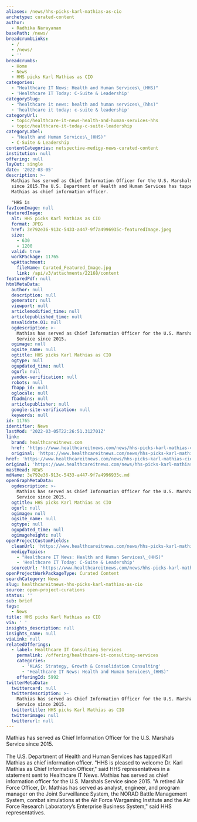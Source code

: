 ```yaml
---
aliases: /news/hhs-picks-karl-mathias-as-cio
archetype: curated-content
author:
  - Radhika Narayanan
basePath: /news/
breadcrumbLinks:
  - /
  - /news/
  - ''
breadcrumbs:
  - Home
  - News
  - HHS picks Karl Mathias as CIO
categories:
  - "Healthcare IT News: Health and Human Services\_(HHS)"
  - 'Healthcare IT Today: C-Suite & Leadership'
categorySlug:
  - "healthcare it news: health and human services\_(hhs)"
  - 'healthcare it today: c-suite & leadership'
categoryUrl:
  - topic/healthcare-it-news-health-and-human-services-hhs
  - topic/healthcare-it-today-c-suite-leadership
categoryLabel:
  - "Health and Human Services\_(HHS)"
  - C-Suite & Leadership
contentCategories: netspective-medigy-news-curated-content
institution: null
offering: null
layOut: single
date: '2022-03-05'
description: >-
  Mathias has served as Chief Information Officer for the U.S. Marshals Service
  since 2015.The U.S. Department of Health and Human Services has tapped Karl
  Mathias as chief information officer.

  "HHS is 
favIconImage: null
featuredImage:
  alt: HHS picks Karl Mathias as CIO
  format: JPEG
  href: 3e792e36-913c-5433-a447-9f7a4996935c-featuredImage.jpeg
  size:
    - 630
    - 1200
  valid: true
  workPackage: 11765
  wpAttachment:
    fileName: Curated_Featured_Image.jpg
    link: /api/v3/attachments/22168/content
featuredPdf: null
htmlMetaData:
  author: null
  description: null
  generator: null
  viewport: null
  articlemodified_time: null
  articlepublished_time: null
  msvalidate.01: null
  ogdescription: >-
    Mathias has served as Chief Information Officer for the U.S. Marshals
    Service since 2015.
  ogimage: null
  ogsite_name: null
  ogtitle: HHS picks Karl Mathias as CIO
  ogtype: null
  ogupdated_time: null
  ogurl: null
  yandex-verification: null
  robots: null
  fbapp_id: null
  oglocale: null
  fbadmins: null
  articlepublisher: null
  google-site-verification: null
  keywords: null
id: 11765
identifier: News
lastMod: '2022-03-05T22:26:51.312701Z'
link:
  brand: healthcareitnews.com
  href: 'https://www.healthcareitnews.com/news/hhs-picks-karl-mathias-cio'
  original: 'https://www.healthcareitnews.com/news/hhs-picks-karl-mathias-cio'
href: 'https://www.healthcareitnews.com/news/hhs-picks-karl-mathias-cio'
original: 'https://www.healthcareitnews.com/news/hhs-picks-karl-mathias-cio'
mastHead: NEWS
mdName: 3e792e36-913c-5433-a447-9f7a4996935c.md
openGraphMetaData:
  ogdescription: >-
    Mathias has served as Chief Information Officer for the U.S. Marshals
    Service since 2015.
  ogtitle: HHS picks Karl Mathias as CIO
  ogurl: null
  ogimage: null
  ogsite_name: null
  ogtype: null
  ogupdated_time: null
  ogimageheight: null
openProjectCustomFields:
  cleanUrl: 'https://www.healthcareitnews.com/news/hhs-picks-karl-mathias-cio'
  medigyTopics:
    - "Healthcare IT News: Health and Human Services\_(HHS)"
    - 'Healthcare IT Today: C-Suite & Leadership'
  sourceUrl: 'https://www.healthcareitnews.com/news/hhs-picks-karl-mathias-cio'
openProjectWorkPackageType: Curated Content
searchCategory: News
slug: healthcareitnews-hhs-picks-karl-mathias-as-cio
source: open-project-curations
status: ''
sub: brief
tags:
  - News
title: HHS picks Karl Mathias as CIO
via: ' '
insights_description: null
insights_name: null
viaLink: null
relatedOfferings:
  - label: Healthcare IT Consulting Services
    permalink: /offering/healthcare-it-consulting-services
    categories:
      - 'KLAS: Strategy, Growth & Consolidation Consulting'
      - "Healthcare IT News: Health and Human Services\_(HHS)"
    offeringId: 5992
twitterMetaData:
  twittercard: null
  twitterdescription: >-
    Mathias has served as Chief Information Officer for the U.S. Marshals
    Service since 2015.
  twittertitle: HHS picks Karl Mathias as CIO
  twitterimage: null
  twitterurl: null
---
```

<p>Mathias has served as Chief Information Officer for the U.S. Marshals Service since 2015.<br><br>The U.S. Department of Health and Human Services has tapped Karl Mathias as chief information officer.
"HHS is pleased to welcome Dr. Karl Mathias as Chief Information Officer," said HHS representatives in a statement sent to Healthcare IT News.
Mathias has served as chief information officer for the U.S. Marshals Service since 2015.
"A retired Air Force Officer, Dr. Mathias has served as analyst, engineer, and program manager on the Joint Surveillance System, the NORAD Battle Management System, combat simulations at the Air Force Wargaming Institute and the Air Force Research Laboratory’s Enterprise Business System," said HHS representatives.</p>